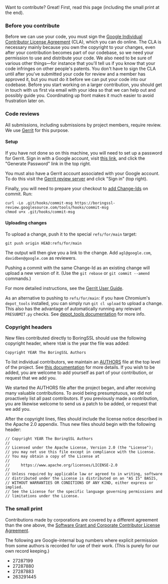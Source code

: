 Want to contribute? Great! First, read this page (including the small print at the end).

### Before you contribute
Before we can use your code, you must sign the
[Google Individual Contributor License Agreement](https://cla.developers.google.com/about/google-individual)
(CLA), which you can do online. The CLA is necessary mainly because you own the
copyright to your changes, even after your contribution becomes part of our
codebase, so we need your permission to use and distribute your code. We also
need to be sure of various other things—for instance that you'll tell us if you
know that your code infringes on other people's patents. You don't have to sign
the CLA until after you've submitted your code for review and a member has
approved it, but you must do it before we can put your code into our codebase.
Before you start working on a larger contribution, you should get in touch with
us first via email with your idea so that we can help out and possibly guide
you. Coordinating up front makes it much easier to avoid frustration later on.

### Code reviews
All submissions, including submissions by project members, require review. We
use [Gerrit](https://boringssl-review.googlesource.com) for this purpose.

#### Setup
If you have not done so on this machine, you will need to set up a password for
Gerrit. Sign in with a Google account, visit
[this link](https://boringssl.googlesource.com/), and click the "Generate
Password" link in the top right.

You must also have a Gerrit account associated with
your Google account.  To do this visit the [Gerrit review server](https://boringssl-review.googlesource.com)
and click "Sign in" (top right).

Finally, you will need to prepare your checkout to
[add Change-Ids](https://gerrit-review.googlesource.com/Documentation/cmd-hook-commit-msg.html)
on commit. Run:

    curl -Lo .git/hooks/commit-msg https://boringssl-review.googlesource.com/tools/hooks/commit-msg
    chmod u+x .git/hooks/commit-msg

#### Uploading changes
To upload a change, push it to the special `refs/for/main` target:

    git push origin HEAD:refs/for/main

The output will then give you a link to the change. Add `agl@google.com`,
`davidben@google.com` as reviewers.

Pushing a commit with the same Change-Id as an existing change will upload a new
version of it. (Use the `git rebase` or `git commit --amend` commands.)

For more detailed instructions, see the
[Gerrit User Guide](https://gerrit-review.googlesource.com/Documentation/intro-user.html).

As an alternative to pushing to `refs/for/main`: if you have Chromium's
`depot_tools` installed, you can simply run `git cl upload` to upload a change.
This also has the advantage of automatically running any relevant `PRESUBMIT.py`
checks. See [depot_tools
documentation](https://commondatastorage.googleapis.com/chrome-infra-docs/flat/depot_tools/docs/html/depot_tools.html)
for more info.

### Copyright headers
New files contributed directly to BoringSSL should use the following copyright
header, where `YEAR` is the year the file was added:

    Copyright YEAR The BoringSSL Authors

To list individual contributors, we maintain an [AUTHORS](./AUTHORS) file at the
top level of the project. See [this documentation](https://opensource.google/documentation/reference/releasing/authors)
for more details. If you wish to be added, you are welcome to add yourself as
part of your contribution, or request that we add you.

We started the AUTHORS file after the project began, and after receiving many
valuable contributions. To avoid being presumptuous, we did not proactively list
all past contributors. If you previously made a contribution, you are likewise
welcome to send us a patch to be added, or request that we add you.

After the copyright lines, files should include the license notice described in
the Apache 2.0 appendix. Thus new files should begin with the following header:

    // Copyright YEAR The BoringSSL Authors
    //
    // Licensed under the Apache License, Version 2.0 (the "License");
    // you may not use this file except in compliance with the License.
    // You may obtain a copy of the License at
    //
    //     https://www.apache.org/licenses/LICENSE-2.0
    //
    // Unless required by applicable law or agreed to in writing, software
    // distributed under the License is distributed on an "AS IS" BASIS,
    // WITHOUT WARRANTIES OR CONDITIONS OF ANY KIND, either express or implied.
    // See the License for the specific language governing permissions and
    // limitations under the License.

### The small print
Contributions made by corporations are covered by a different agreement than
the one above, the
[Software Grant and Corporate Contributor License Agreement](https://cla.developers.google.com/about/google-corporate).

The following are Google-internal bug numbers where explicit permission from
some authors is recorded for use of their work. (This is purely for our own
record keeping.)
*  27287199
*  27287880
*  27287883
*  263291445
